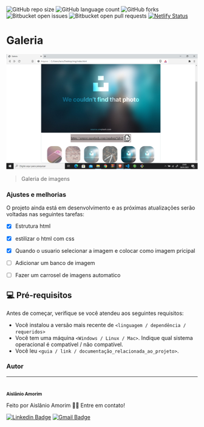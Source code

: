 

![GitHub repo size](https://img.shields.io/github/repo-size/Aislanio/Galeria?style=for-the-badge)
![GitHub language count](https://img.shields.io/github/languages/count/Aislanio/Galeria?style=for-the-badge)
![GitHub forks](https://img.shields.io/github/forks/Aislanio/Galeria?style=for-the-badge)
![Bitbucket open issues](https://img.shields.io/bitbucket/issues/Aislanio/Galeria?style=for-the-badge)
![Bitbucket open pull requests](https://img.shields.io/bitbucket/pr-raw/Aislanio/Galeria?style=for-the-badge)
[![Netlify Status](https://api.netlify.com/api/v1/badges/24a38faf-19de-4ae4-bbef-7abf15010a1d/deploy-status)](https://app.netlify.com/sites/fervent-wiles-3945e4/deploys)
# Galeria

<img src="https://github.com/Aislanio/Galeria/blob/master/img/Captura%20de%20Tela%20(190).png" alt="imagem do site">

> Galeria de imagens

### Ajustes e melhorias

O projeto ainda está em desenvolvimento e as próximas atualizações serão voltadas nas seguintes tarefas:

- [x] Estrutura html
- [x] estilizar o html com css
- [x] Quando o usuario selecionar a imagem e colocar como imagem pricipal
- [ ] Adicionar um banco de imagem 
- [ ] Fazer um carrosel de  imagens automatico 



## 💻 Pré-requisitos

Antes de começar, verifique se você atendeu aos seguintes requisitos:
<!---Estes são apenas requisitos de exemplo. Adicionar, duplicar ou remover conforme necessário--->
* Você instalou a versão mais recente de `<linguagem / dependência / requeridos>`
* Você tem uma máquina `<Windows / Linux / Mac>`. Indique qual sistema operacional é compatível / não compatível.
* Você leu `<guia / link / documentação_relacionada_ao_projeto>`.


### Autor
---

<a href="https://github.com/Aislanio">
 <img style="border-radius: 50%;" src="https://avatars.githubusercontent.com/u/69637616?s=460&amp;v=4" width="100px;" alt=""/>
 <br />
 <sub><b>Aislânio Amorim</b></sub></a>


Feito  por Aislânio Amorim 👋🏽 Entre em contato!

[![Linkedin Badge](https://img.shields.io/badge/-Aislânio-blue?style=flat-square&logo=Linkedin&logoColor=white&link=https://www.linkedin.com/in/aisl%C3%A2nio-amorim-4009521b8/)](https://www.linkedin.com/in/aisl%C3%A2nio-amorim-4009521b8/) 
[![Gmail Badge](https://img.shields.io/badge/-aislanioamorim@gmail.com-c14438?style=flat-square&logo=Gmail&logoColor=white&link=mailto:aislanioamorim@gmail.com)](mailto:aislanioamorim@gmail.com)

